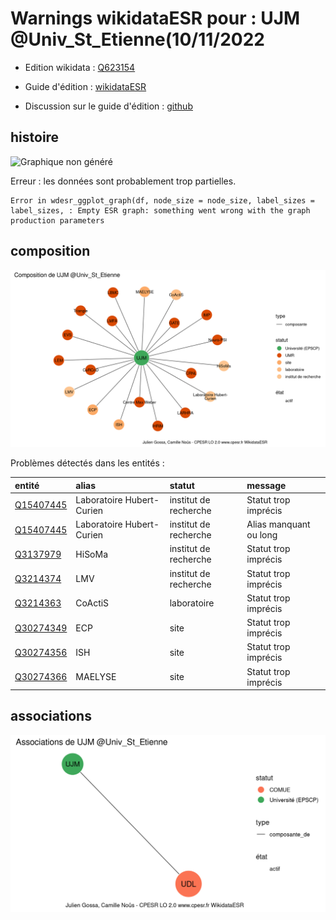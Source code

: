 Warnings wikidataESR pour : UJM @Univ_St_Etienne(10/11/2022
================

- Edition wikidata : [Q623154](https://www.wikidata.org/wiki/Q623154)
- Guide d'édition : [wikidataESR](https://github.com/cpesr/wikidataESR/)

- Discussion sur le guide d'édition : [github](https://github.com/cpesr/wikidataESR/issues)



## histoire 

![Graphique non généré](Q623154-histoire.png) 

 


Erreur : les données sont probablement trop partielles.
```
Error in wdesr_ggplot_graph(df, node_size = node_size, label_sizes = label_sizes, : Empty ESR graph: something went wrong with the graph production parameters

``` 



## composition 

![Graphique non généré](Q623154-composition.png) 

Problèmes détectés dans les entités :

|entité                                               |alias                     |statut                |message                |
|:----------------------------------------------------|:-------------------------|:---------------------|:----------------------|
|[Q15407445](https://www.wikidata.org/wiki/Q15407445) |Laboratoire Hubert-Curien |institut de recherche |Statut trop imprécis   |
|[Q15407445](https://www.wikidata.org/wiki/Q15407445) |Laboratoire Hubert-Curien |institut de recherche |Alias manquant ou long |
|[Q3137979](https://www.wikidata.org/wiki/Q3137979)   |HiSoMa                    |institut de recherche |Statut trop imprécis   |
|[Q3214374](https://www.wikidata.org/wiki/Q3214374)   |LMV                       |institut de recherche |Statut trop imprécis   |
|[Q3214363](https://www.wikidata.org/wiki/Q3214363)   |CoActiS                   |laboratoire           |Statut trop imprécis   |
|[Q30274349](https://www.wikidata.org/wiki/Q30274349) |ECP                       |site                  |Statut trop imprécis   |
|[Q30274356](https://www.wikidata.org/wiki/Q30274356) |ISH                       |site                  |Statut trop imprécis   |
|[Q30274366](https://www.wikidata.org/wiki/Q30274366) |MAELYSE                   |site                  |Statut trop imprécis   |

 



## associations 

![Graphique non généré](Q623154-associations.png) 

 

